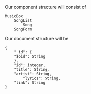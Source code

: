 Our component structure will consist of
	
	MusicBox
		SongList
			Song
		SongForm

Our document structure will be 

	{
	    "_id": {
		"$oid": String
	    },
	    "id": integer,
	    "title": String,
	    "artist": String,
    	    "lyrics": String,
	    "link": String
	}
